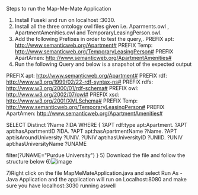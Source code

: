 Steps to run the Map-Me-Mate Application

1)	Install Fuseki and run on localhost :3030.
2)	Install all the three ontology owl files given i.e. Aparments.owl , ApartmentAmenities.owl and TemporaryLeasingPerson.owl.
3)	Add the following Prefixes in order to test the query,.
PREFIX apt: <http://www.semanticweb.org/Apartment#>
PREFIX Temp: <http://www.semanticweb.org/TemporaryLeasingPerson#>
PREFIX ApartAmen: <http://www.semanticweb.org/ApartmentAmenities#>
4)	Run the following Query and below is a snapshot of the expected output

PREFIX apt: <http://www.semanticweb.org/Apartment#>
PREFIX rdf: <http://www.w3.org/1999/02/22-rdf-syntax-ns#>
PREFIX rdfs: <http://www.w3.org/2000/01/rdf-schema#>
PREFIX owl: <http://www.w3.org/2002/07/owl#>
PREFIX xsd: <http://www.w3.org/2001/XMLSchema#>
PREFIX Temp: <http://www.semanticweb.org/TemporaryLeasingPerson#>
PREFIX ApartAmen: <http://www.semanticweb.org/ApartmentAmenities#>

SELECT Distinct ?Name ?IDA
WHERE {
  ?APT rdf:type apt:Apartment.
  ?APT apt:hasApartmentID ?IDA.
  ?APT apt:hasApartmentName ?Name.
  ?APT apt:isAroundUniversity ?UNIV.
  ?UNIV apt:hasUniversityID ?UNIID.
  ?UNIV apt:hasUniversityName ?UNAME
  
  filter(?UNAME="Purdue University")
}
5) Download the file and follow the  structure below
6)![image](https://user-images.githubusercontent.com/90433862/144720559-73a851c3-e075-4cb6-9fc3-0f9044bb9b20.png)

7)Right click on the file MapMeMateApplication.java and select Run As - Java Application and the application will run on Localhost:8080 and make sure you have localhost:3030 running aswell

